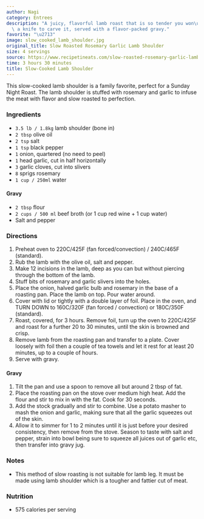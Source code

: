 ```yaml
---
author: Nagi
category: Entrees
description: "A juicy, flavorful lamb roast that is so tender you won\u2019t need\
  \ a knife to carve it, served with a flavor-packed gravy."
favorite: "\u2713"
image: slow_cooked_lamb_shoulder.jpg
original_title: Slow Roasted Rosemary Garlic Lamb Shoulder
size: 4 servings
source: https://www.recipetineats.com/slow-roasted-rosemary-garlic-lamb-shoulder/
time: 3 hours 30 minutes
title: Slow-Cooked Lamb Shoulder
---
```

This slow-cooked lamb shoulder is a family favorite, perfect for a Sunday Night Roast. The lamb shoulder is stuffed with rosemary and garlic to infuse the meat with flavor and slow roasted to perfection. 

### Ingredients

* `3.5 lb / 1.8kg` lamb shoulder (bone in)
* `2 tbsp` olive oil
* `2 tsp` salt
* `1 tsp` black pepper
* `1` onion, quartered (no need to peel)
* `1` head garlic, cut in half horizontally
* `3` garlic cloves, cut into slivers
* `8` sprigs rosemary
* `1 cup / 250ml` water

#### Gravy

* `2 tbsp` flour
* `2 cups / 500 ml` beef broth (or 1 cup red wine + 1 cup water)
* Salt and pepper

### Directions

1. Preheat oven to 220C/425F (fan forced/convection) / 240C/465F (standard).
2. Rub the lamb with the olive oil, salt and pepper.
3. Make 12 incisions in the lamb, deep as you can but without piercing through the bottom of the lamb.
4. Stuff bits of rosemary and garlic slivers into the holes.
5. Place the onion, halved garlic bulb and rosemary in the base of a roasting pan. Place the lamb on top. Pour water around.
6. Cover with lid or tightly with a double layer of foil. Place in the oven, and TURN DOWN to 160C/320F (fan forced / convection) or 180C/350F (standard).
7. Roast, covered, for 3 hours. Remove foil, turn up the oven to 220C/425F and roast for a further 20 to 30 minutes, until the skin is browned and crisp.
8. Remove lamb from the roasting pan and transfer to a plate. Cover loosely with foil then a couple of tea towels and let it rest for at least 20 minutes, up to a couple of hours.
9. Serve with gravy.

#### Gravy

1. Tilt the pan and use a spoon to remove all but around 2 tbsp of fat.
2. Place the roasting pan on the stove over medium high heat. Add the flour and stir to mix in with the fat. Cook for 30 seconds.
3. Add the stock gradually and stir to combine. Use a potato masher to mash the onion and garlic, making sure that all the garlic squeezes out of the skin.
4. Allow it to simmer for 1 to 2 minutes until it is just before your desired consistency, then remove from the stove. Season to taste with salt and pepper, strain into bowl being sure to squeeze all juices out of garlic etc, then transfer into gravy jug.

### Notes

- This method of slow roasting is not suitable for lamb leg. It must be made using lamb shoulder which is a tougher and fattier cut of meat. 

### Nutrition

* 575 calories per serving
